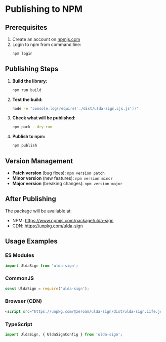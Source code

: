 # Publishing to NPM

## Prerequisites

1. Create an account on [npmjs.com](https://www.npmjs.com)
2. Login to npm from command line:
   ```bash
   npm login
   ```

## Publishing Steps

1. **Build the library:**
   ```bash
   npm run build
   ```

2. **Test the build:**
   ```bash
   node -e "console.log(require('./dist/ulda-sign.cjs.js'))"
   ```

3. **Check what will be published:**
   ```bash
   npm pack --dry-run
   ```

4. **Publish to npm:**
   ```bash
   npm publish
   ```

## Version Management

- **Patch version** (bug fixes): `npm version patch`
- **Minor version** (new features): `npm version minor`
- **Major version** (breaking changes): `npm version major`

## After Publishing

The package will be available at:
- NPM: https://www.npmjs.com/package/ulda-sign
- CDN: https://unpkg.com/ulda-sign

## Usage Examples

### ES Modules
```javascript
import UldaSign from 'ulda-sign';
```

### CommonJS
```javascript
const UldaSign = require('ulda-sign');
```

### Browser (CDN)
```html
<script src="https://unpkg.com/@zeroam/ulda-sign/dist/ulda-sign.iife.js"></script>
```

### TypeScript
```typescript
import UldaSign, { UldaSignConfig } from 'ulda-sign';
```
